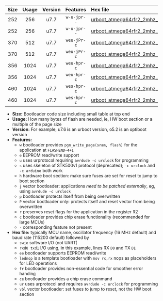 |Size|Usage|Version|Features|Hex file|
|:-:|:-:|:-:|:-:|:--|
|252|256|u7.7|`w-u-jpr--`|[urboot_atmega64rfr2_2mhz_38400bps_swio_rxd2_txd3_lednop_ur_vbl.hex](https://raw.githubusercontent.com/stefanrueger/urboot.hex/main/mcus/atmega64rfr2/fcpu_2mhz/38400_bps/urboot_atmega64rfr2_2mhz_38400bps_swio_rxd2_txd3_lednop_ur_vbl.hex)|
|252|256|u7.7|`w-u-jpr--`|[urboot_atmega64rfr2_2mhz_38400bps_swio_rxe0_txe1_lednop_ur_vbl.hex](https://raw.githubusercontent.com/stefanrueger/urboot.hex/main/mcus/atmega64rfr2/fcpu_2mhz/38400_bps/urboot_atmega64rfr2_2mhz_38400bps_swio_rxe0_txe1_lednop_ur_vbl.hex)|
|370|512|u7.7|`weu-jPr-c`|[urboot_atmega64rfr2_2mhz_38400bps_swio_rxd2_txd3_ee_lednop_fr_ce_ur_vbl.hex](https://raw.githubusercontent.com/stefanrueger/urboot.hex/main/mcus/atmega64rfr2/fcpu_2mhz/38400_bps/urboot_atmega64rfr2_2mhz_38400bps_swio_rxd2_txd3_ee_lednop_fr_ce_ur_vbl.hex)|
|370|512|u7.7|`weu-jPr-c`|[urboot_atmega64rfr2_2mhz_38400bps_swio_rxe0_txe1_ee_lednop_fr_ce_ur_vbl.hex](https://raw.githubusercontent.com/stefanrueger/urboot.hex/main/mcus/atmega64rfr2/fcpu_2mhz/38400_bps/urboot_atmega64rfr2_2mhz_38400bps_swio_rxe0_txe1_ee_lednop_fr_ce_ur_vbl.hex)|
|356|1024|u7.7|`weu-hpr-c`|[urboot_atmega64rfr2_2mhz_38400bps_swio_rxd2_txd3_ee_lednop_fr_ce_ur.hex](https://raw.githubusercontent.com/stefanrueger/urboot.hex/main/mcus/atmega64rfr2/fcpu_2mhz/38400_bps/urboot_atmega64rfr2_2mhz_38400bps_swio_rxd2_txd3_ee_lednop_fr_ce_ur.hex)|
|356|1024|u7.7|`weu-hpr-c`|[urboot_atmega64rfr2_2mhz_38400bps_swio_rxe0_txe1_ee_lednop_fr_ce_ur.hex](https://raw.githubusercontent.com/stefanrueger/urboot.hex/main/mcus/atmega64rfr2/fcpu_2mhz/38400_bps/urboot_atmega64rfr2_2mhz_38400bps_swio_rxe0_txe1_ee_lednop_fr_ce_ur.hex)|
|460|1024|u7.7|`wes-hpr-c`|[urboot_atmega64rfr2_2mhz_38400bps_swio_rxd2_txd3_ee_lednop_fr_ce.hex](https://raw.githubusercontent.com/stefanrueger/urboot.hex/main/mcus/atmega64rfr2/fcpu_2mhz/38400_bps/urboot_atmega64rfr2_2mhz_38400bps_swio_rxd2_txd3_ee_lednop_fr_ce.hex)|
|460|1024|u7.7|`wes-hpr-c`|[urboot_atmega64rfr2_2mhz_38400bps_swio_rxe0_txe1_ee_lednop_fr_ce.hex](https://raw.githubusercontent.com/stefanrueger/urboot.hex/main/mcus/atmega64rfr2/fcpu_2mhz/38400_bps/urboot_atmega64rfr2_2mhz_38400bps_swio_rxe0_txe1_ee_lednop_fr_ce.hex)|

- **Size:** Bootloader code size including small table at top end
- **Usage:** How many bytes of flash are needed, ie, HW boot section or a multiple of the page size
- **Version:** For example, u7.6 is an urboot version, o5.2 is an optiboot version
- **Features:**
  + `w` bootloader provides `pgm_write_page(sram, flash)` for the application at `FLASHEND-4+1`
  + `e` EEPROM read/write support
  + `u` uses urprotocol requiring `avrdude -c urclock` for programming
  + `s` uses skeleton of STK500v1 protocol (deprecated); `-c urclock` and `-c arduino` both work
  + `h` hardware boot section: make sure fuses are set for reset to jump to boot section
  + `j` vector bootloader: applications *need to be patched externally*, eg, using `avrdude -c urclock`
  + `p` bootloader protects itself from being overwritten
  + `P` vector bootloader only: protects itself and reset vector from being overwritten
  + `r` preserves reset flags for the application in the register R2
  + `c` bootloader provides chip erase functionality (recommended for large MCUs)
  + `-` corresponding feature not present
- **Hex file:** typically MCU name, oscillator frequency (16 MHz default) and baud rate (115200 default) followed by
  + `swio` software I/O (not UART)
  + `rxd0 txd1` I/O using, in this example, lines RX `D0` and TX `D1`
  + `ee` bootloader supports EEPROM read/write
  + `lednop` is a template bootloader with `mov rx,rx` nops as placeholders for LED operations
  + `fr` bootloader provides non-essential code for smoother error handing
  + `ce` bootloader provides a chip erase command
  + `ur` uses urprotocol and requires `avrdude -c urclock` for programming
  + `vbl` vector bootloader: set fuses to jump to reset, not the HW boot section
